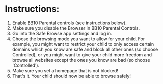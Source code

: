 # Instructions: #

  1. Enable BB10 Parental controls (see instructions below).
  1. Make sure you disable the Browser in BB10 Parental Controls.
  1. Go into the Safe Browse app settings and log in.
  1. Choose the browsing mode you want to allow for your child. For example, you might want to restrict your child to only access certain domains which you know are safe and block all other ones (so choose Controlled), or you might want to give your child more freedom and browse all websites except the ones you know are bad (so choose 'Controlled').
  1. Make sure you set a homepage that is not blocked!
  1. That's it. Your child should now be able to browse safely!